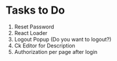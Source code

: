 # Tasks to Do

1. Reset Password
2. React Loader
3. Logout Popup (Do you want to logout?)
4. Ck Editor for Description
5. Authorization per page after login